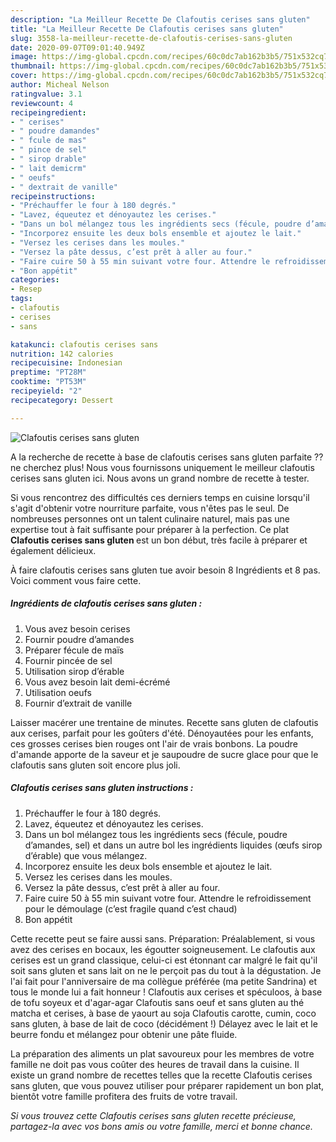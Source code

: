 ```yaml
---
description: "La Meilleur Recette De Clafoutis cerises sans gluten"
title: "La Meilleur Recette De Clafoutis cerises sans gluten"
slug: 3558-la-meilleur-recette-de-clafoutis-cerises-sans-gluten
date: 2020-09-07T09:01:40.949Z
image: https://img-global.cpcdn.com/recipes/60c0dc7ab162b3b5/751x532cq70/clafoutis-cerises-sans-gluten-photo-principale-de-la-recette.jpg
thumbnail: https://img-global.cpcdn.com/recipes/60c0dc7ab162b3b5/751x532cq70/clafoutis-cerises-sans-gluten-photo-principale-de-la-recette.jpg
cover: https://img-global.cpcdn.com/recipes/60c0dc7ab162b3b5/751x532cq70/clafoutis-cerises-sans-gluten-photo-principale-de-la-recette.jpg
author: Micheal Nelson
ratingvalue: 3.1
reviewcount: 4
recipeingredient:
- " cerises"
- " poudre damandes"
- " fcule de mas"
- " pince de sel"
- " sirop drable"
- " lait demicrm"
- " oeufs"
- " dextrait de vanille"
recipeinstructions:
- "Préchauffer le four à 180 degrés."
- "Lavez, équeutez et dénoyautez les cerises."
- "Dans un bol mélangez tous les ingrédients secs (fécule, poudre d’amandes, sel) et dans un autre bol les ingrédients liquides (œufs sirop d’érable) que vous mélangez."
- "Incorporez ensuite les deux bols ensemble et ajoutez le lait."
- "Versez les cerises dans les moules."
- "Versez la pâte dessus, c’est prêt à aller au four."
- "Faire cuire 50 à 55 min suivant votre four. Attendre le refroidissement pour le démoulage (c’est fragile quand c’est chaud)"
- "Bon appétit"
categories:
- Resep
tags:
- clafoutis
- cerises
- sans

katakunci: clafoutis cerises sans 
nutrition: 142 calories
recipecuisine: Indonesian
preptime: "PT28M"
cooktime: "PT53M"
recipeyield: "2"
recipecategory: Dessert

---
```



![Clafoutis cerises sans gluten](https://img-global.cpcdn.com/recipes/60c0dc7ab162b3b5/751x532cq70/clafoutis-cerises-sans-gluten-photo-principale-de-la-recette.jpg)

A la recherche de recette à base de clafoutis cerises sans gluten parfaite ?? ne cherchez plus! Nous vous fournissons uniquement le meilleur clafoutis cerises sans gluten ici. Nous avons un grand nombre de recette à tester.

Si vous rencontrez des difficultés ces derniers temps en cuisine lorsqu'il s'agit d'obtenir votre nourriture parfaite, vous n'êtes pas le seul. De nombreuses personnes ont un talent culinaire naturel, mais pas une expertise tout à fait suffisante pour préparer à la perfection. Ce plat <strong> Clafoutis cerises sans gluten </strong> est un bon début, très facile à préparer et également délicieux.

<!--inarticleads1-->

À faire clafoutis cerises sans gluten tue avoir besoin 8 Ingrédients et 8 pas. Voici comment vous faire cette.

##### Ingrédients de clafoutis cerises sans gluten :

1. Vous avez besoin  cerises
1. Fournir  poudre d’amandes
1. Préparer  fécule de maïs
1. Fournir  pincée de sel
1. Utilisation  sirop d’érable
1. Vous avez besoin  lait demi-écrémé
1. Utilisation  oeufs
1. Fournir  d’extrait de vanille


Laisser macérer une trentaine de minutes. Recette sans gluten de clafoutis aux cerises, parfait pour les goûters d&#39;été. Dénoyautées pour les enfants, ces grosses cerises bien rouges ont l&#39;air de vrais bonbons. La poudre d&#39;amande apporte de la saveur et je saupoudre de sucre glace pour que le clafoutis sans gluten soit encore plus joli. 

<!--inarticleads2-->

##### Clafoutis cerises sans gluten instructions :

1. Préchauffer le four à 180 degrés.
1. Lavez, équeutez et dénoyautez les cerises.
1. Dans un bol mélangez tous les ingrédients secs (fécule, poudre d’amandes, sel) et dans un autre bol les ingrédients liquides (œufs sirop d’érable) que vous mélangez.
1. Incorporez ensuite les deux bols ensemble et ajoutez le lait.
1. Versez les cerises dans les moules.
1. Versez la pâte dessus, c’est prêt à aller au four.
1. Faire cuire 50 à 55 min suivant votre four. Attendre le refroidissement pour le démoulage (c’est fragile quand c’est chaud)
1. Bon appétit


Cette recette peut se faire aussi sans. Préparation: Préalablement, si vous avez des cerises en bocaux, les égoutter soigneusement. Le clafoutis aux cerises est un grand classique, celui-ci est étonnant car malgré le fait qu&#39;il soit sans gluten et sans lait on ne le perçoit pas du tout à la dégustation. Je l&#39;ai fait pour l&#39;anniversaire de ma collègue préférée (ma petite Sandrina) et tous le monde lui a fait honneur ! Clafoutis aux cerises et spéculoos, à base de tofu soyeux et d&#39;agar-agar Clafoutis sans oeuf et sans gluten au thé matcha et cerises, à base de yaourt au soja Clafoutis carotte, cumin, coco sans gluten, à base de lait de coco (décidément !) Délayez avec le lait et le beurre fondu et mélangez pour obtenir une pâte fluide. 

<!--inarticleads1-->

<p>
La préparation des aliments un plat savoureux pour les membres de votre famille ne doit pas vous coûter des heures de travail dans la cuisine. Il existe un grand nombre de recettes telles que la recette Clafoutis cerises sans gluten, que vous pouvez utiliser pour préparer rapidement un bon plat, bientôt votre famille profitera des fruits de votre travail.
</p>

<p>
<i>Si vous trouvez cette Clafoutis cerises sans gluten recette précieuse, partagez-la avec vos bons amis ou votre famille, merci et bonne chance.</i>
</p>
